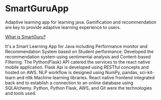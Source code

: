 # SmartGuruApp

Adaptive learning app for learning java. Gamification and recommendation are key to provide adaptive learning experience to users.

[What is SmartGuru?](https://garnet-cardamom-4d4.notion.site/SmartGuru-038ac59befb94a7ba378b71d935b0e41)

It's a Smart Learning App for Java including Performance monitor and Recommendation System based on Student performance. Developed the recommendation system using sentimental analysis and Content-based Filtering. The Python(Flask) API catered the services to the react native mobile application. Flask Api is developed using RESTful concepts and hosted on AWS. NLP workflow is designed using NumPy, pandas, sci-kit-learn and nltk Machine learning libraries. React native frontend integrated back end to establish a connection to an online database using SQLAlchemy. Python, Python Flask, AWS, and Git were the technologies and tools used.

